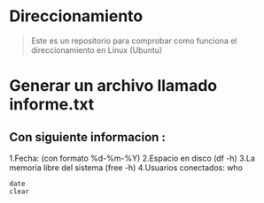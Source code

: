 # Direccionamiento
>Este es un repositorio para comprobar como funciona el direccionamiento en Linux (Ubuntu)
# Generar un archivo llamado informe.txt 
## Con siguiente informacion :
 1.Fecha: (con formato %d-%m-%Y)
 2.Espacio en disco (df -h)
 3.La memoria libre del sistema (free -h)
 4.Usuarios conectados: who


``` 
date
clear
```

